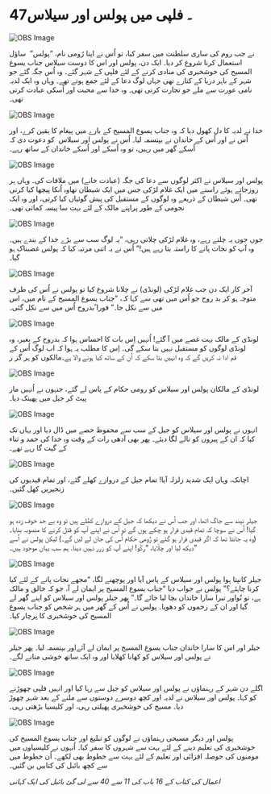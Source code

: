 # 47۔ فلپی میں پولس اور سیلاس

![OBS Image](https://cdn.door43.org/obs/jpg/360px/obs-en-47-01.jpg)

ساؤل ‎ ‎نے جب روم کی ساری سلطنت میں سفر کیا، تو اُس نے اپنا رُومی نام، “پولس” استعمال کرنا شروع کر دیا۔ ایک دن، پولس اور اس کا دوست سیلاس جناب یسوع المسیح کی خوشخبری کی منادی کرنے کے لئے فلپی کے شہر گئے۔ وہ اُس جگہ گئے جو شہر کے باہر دریا کے کنارے تھی جہاں لوگ دعا کے لئے جمع ہوتے تھے۔ وہاں وہ ایک لدیہ نامی عورت سے ملے جو تجارت کرتی تھی۔ وہ خدا سے محبت اور اُسکی عبادت کرتی تھی۔

![OBS Image](https://cdn.door43.org/obs/jpg/360px/obs-en-47-02.jpg)

خدا نے لدیہ کا دل کھول دیا کہ وہ جناب یسوع المسیح کے بارے میں پیغام کا یقین کرے، اور اُس نے اور اُس کے خاندان نے بپتسمہ لیا۔ اُس نے پولس اور سیلاس ‏ کو دعوت دی کہ اُسکے گھر میں رہیں، تو وہ اُسکے اور اُسکے خاندان کے ساتھ رہے۔

![OBS Image](https://cdn.door43.org/obs/jpg/360px/obs-en-47-03.jpg)

پولس اور سیلاس نے اکثر لوگوں سے دعا کی جگہ (عبادت خانے) میں ملاقات کی۔ وہاں ہر روزجاتے ہوئے راستے میں ایک غلام لڑکی جس میں ایک شیطان تھاوہ اُنکا پیچھا کیا کرتی تھی۔ اُس شیطان کے ذریعے وہ لوگوں کے مستقبل کی پیش گوئیاں کیا کرتی، اور وہ ایک نجومی کے طور پراپنے مالک کے لئے بہت سا پیسہ کماتی تھی۔

![OBS Image](https://cdn.door43.org/obs/jpg/360px/obs-en-47-04.jpg)

جوں جوں یہ چلتے رہے، وہ غلام لڑکی چلاتی رہی، “یہ لوگ سب سے بڑے خدا کے بندے ہیں۔ وہ آپ کو نجات پانے کا راستہ بتا رہے ہیں!” اُس نے یہ اتنی مرتبہ کیا کہ پولس غضبناک ہو گیا۔

![OBS Image](https://cdn.door43.org/obs/jpg/360px/obs-en-47-05.jpg)

آخر کار ایک دن جب غلام لڑکی (لونڈی) نے چلانا شروع کیا تو پولس نے اُس کی طرف متوجہ ہو کر بد روح جو اُس میں تھی سے کہا کہ، “جناب یسوع المسیح کے نام میں، اس میں سے نکل جا۔” فورا ًبدروح اُس میں سے نکل گئی۔

![OBS Image](https://cdn.door43.org/obs/jpg/360px/obs-en-47-06.jpg)

لونڈی کے مالک بہت غصے میں آ گئے! اُنہیں اِس بات کا احساس ہوا کہ بدروح کے بغیر، وہ لونڈی لوگوں کو مستقبل نہیں بتا سکے گی۔ اِس کا مطلب یہ ہوا کہ اب لوگ اُس کے مالکوں کو ہر گز ر‎قم ادا نہ کریں گے کہ وہ انہیں بتا سکے کہ اُن کے ساتھ کیا ہونے والا ہے۔

![OBS Image](https://cdn.door43.org/obs/jpg/360px/obs-en-47-07.jpg)

لونڈی کے مالکان پولس اور سیلاس کو رومی حکام کے پاس لے گئے، جنہوں نے اُنہیں مار پیٹ کر جیل میں پھینک دیا۔

![OBS Image](https://cdn.door43.org/obs/jpg/360px/obs-en-47-08.jpg)

انہوں نے پولس اور سیلاس کو جیل کے سب سے محفوظ حصے میں ڈال دیا اور یہاں تک کیا کہ ان کے پیروں کو تالے لگا دیئے۔ پھر بھی آدھی رات کے وقت وہ خدا کی حمد و ثناء کے گیت گا رہے تھے۔

![OBS Image](https://cdn.door43.org/obs/jpg/360px/obs-en-47-09.jpg)

اچانک، وہاں ایک شدید زلزلہ آیا! تمام جیل کے دروازے کھلے گئے، اور تمام قیدیوں کی زنجیریں کھل گئیں۔

![OBS Image](https://cdn.door43.org/obs/jpg/360px/obs-en-47-10.jpg)

جیلر نیند سے جاگ اٹھا، اور جب اُس نے دیکھا کہ جیل کے دروازے کھُلے ہیں تو وہ بے حد خوف زدہ ہو گیا! اُس نے سوچا کہ تمام قیدی فرار ہو چکے ہوں گے تو اُس نے اپنے آپ کو قتل کرنے کا منصوبہ بنایا۔ (وہ یہ جانتا تھا کہ اگر قیدی فرار ہو گئے تو رُومی حکام اُس کی جان لے لیں گے۔) لیکن پولس نے اُسے دیکھ لیا اور چلّایا، “رکّو! اپنے آپ کو زرر نہیں دینا. ہم سب یہاں موجود ہیں۔”

![OBS Image](https://cdn.door43.org/obs/jpg/360px/obs-en-47-11.jpg)

جیلر کانپتا ہوا پولس اور سیلاس کے پاس آیا اور پوچھنے لگا، “مجھے نجات پانے کے لئے کیا کرنا چاہئے؟” پولس نے جواب دیا “جناب یسوع المسیح پر ایمان لے آ، جو کہ خالق و مالک ہے، تو تُواور تیرا سارا خاندان بچا لیا جائے گا۔” پھر جیلر پولس اور سیلاس کو اپنے گھر لے گیا اور ان کے زخموں کو دھویا۔ پولس نے اُس کے گھر میں ہر شخص کو جناب یسوع المسیح کی خوشخبری کا پرچار کیا۔

![OBS Image](https://cdn.door43.org/obs/jpg/360px/obs-en-47-12.jpg)

جیلر اور اس کا سارا خاندان جناب یسوع المسیح پر ایمان لے آئےاور بپتسمہ لیا۔ پھر جیلر نے پولس اور سیلاس کو کھانا کھلایا اور وہ ایک ساتھ خوشی منانے لگے۔

![OBS Image](https://cdn.door43.org/obs/jpg/360px/obs-en-47-13.jpg)

اگلے دن شہر کے رہنماؤں نے پولس اور سیلاس کو جیل سے رہا کیا اور انہیں فلپی چھوڑنے کو کہا۔ پولس اور سیلاس نے لدیہ اور کچھ دوسرے دوستوں سے ملنے کے بعد شہر چھوڑ دیا۔ مسیح کی خوشخبری پھیلتی رہی، اور کلیسیا بڑھتی رہی۔

![OBS Image](https://cdn.door43.org/obs/jpg/360px/obs-en-47-14.jpg)

پولس اور دیگر مسیحی رہنماؤں نے لوگوں کو تبلیغ اور جناب یسوع المسیح کی خوشخبری کی تعلیم دینے کے لئے بہت سے شہروں کا سفر کیا۔ اُنہوں نے کلیسیاوں میں مومنوں کی حوصلہ افزائی اور تعلیم کے لئے بہت سے خطوط بھی لکھے۔ اُن خطوط میں سے کچھ بائبل کی کتابیں بن گئیں۔

_اعمال کی کتاب کے 16 باب کی 11 سے 40 سے لی گئ با‏ئبل کی ایک کہانی_